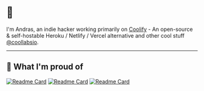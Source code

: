 # 👋

I'm Andras, an indie hacker working primarily on [Coolify](https://coolify.io) - An open-source & self-hostable Heroku / Netlify / Vercel alternative and other cool stuff [@coollabsio](https://coollabs.io).

--- 

## 🎉 What I'm proud of

[![Readme Card](https://github-readme-stats.vercel.app/api/pin/?username=coollabsio&repo=coolify&show_owner=true)](https://github.com/coollabsio/coolify) 
[![Readme Card](https://github-readme-stats.vercel.app/api/pin/?username=coollabsio&repo=fonts&show_owner=true)](https://github.com/coollabsio/fonts)
[![Readme Card](https://github-readme-stats.vercel.app/api/pin/?username=coollabsio&repo=safetyper&show_owner=true)](https://github.com/coollabsio/safetyper)


<!--
**andrasbacsai/andrasbacsai** is a ✨ _special_ ✨ repository because its `README.md` (this file) appears on your GitHub profile.

Here are some ideas to get you started:

- 🔭 I’m currently working on ...
- 🌱 I’m currently learning ...
- 👯 I’m looking to collaborate on ...
- 🤔 I’m looking for help with ...
- 💬 Ask me about ...
- 📫 How to reach me: ...
- 😄 Pronouns: ...
- ⚡ Fun fact: ...
-->
